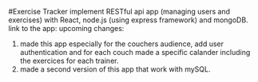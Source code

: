 #Exercise Tracker
implement RESTful api app (managing users and exercises) with React, node.js (using express framework) and mongoDB.
link to the app:
upcoming changes:
1. made this app especially for the couchers audience, add user authentication and for each couch made a specific calander including the exercices for each trainer.
2. made a second version of this app that work with mySQL.
